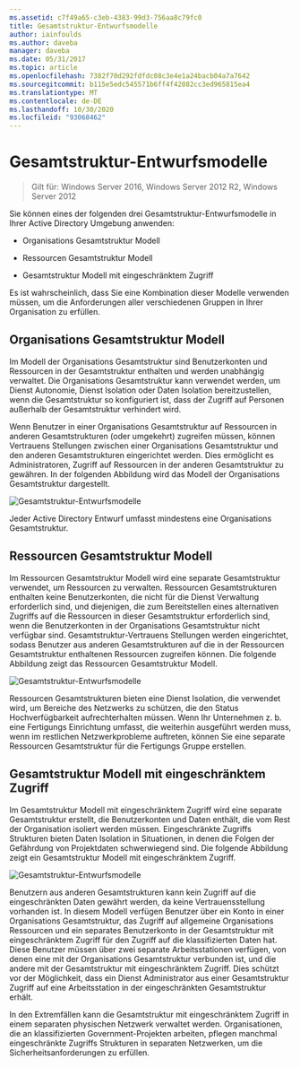 ```yaml
---
ms.assetid: c7f49a65-c3eb-4383-99d3-756aa8c79fc0
title: Gesamtstruktur-Entwurfsmodelle
author: iainfoulds
ms.author: daveba
manager: daveba
ms.date: 05/31/2017
ms.topic: article
ms.openlocfilehash: 7382f70d292fdfdc08c3e4e1a24bacb04a7a7642
ms.sourcegitcommit: b115e5edc545571b6ff4f42082cc3ed965815ea4
ms.translationtype: MT
ms.contentlocale: de-DE
ms.lasthandoff: 10/30/2020
ms.locfileid: "93068462"
---
```

# <a name="forest-design-models"></a>Gesamtstruktur-Entwurfsmodelle

>Gilt für: Windows Server 2016, Windows Server 2012 R2, Windows Server 2012

Sie können eines der folgenden drei Gesamtstruktur-Entwurfsmodelle in Ihrer Active Directory Umgebung anwenden:

-   Organisations Gesamtstruktur Modell

-   Ressourcen Gesamtstruktur Modell

-   Gesamtstruktur Modell mit eingeschränktem Zugriff

Es ist wahrscheinlich, dass Sie eine Kombination dieser Modelle verwenden müssen, um die Anforderungen aller verschiedenen Gruppen in Ihrer Organisation zu erfüllen.

## <a name="organizational-forest-model"></a>Organisations Gesamtstruktur Modell
Im Modell der Organisations Gesamtstruktur sind Benutzerkonten und Ressourcen in der Gesamtstruktur enthalten und werden unabhängig verwaltet. Die Organisations Gesamtstruktur kann verwendet werden, um Dienst Autonomie, Dienst Isolation oder Daten Isolation bereitzustellen, wenn die Gesamtstruktur so konfiguriert ist, dass der Zugriff auf Personen außerhalb der Gesamtstruktur verhindert wird.

Wenn Benutzer in einer Organisations Gesamtstruktur auf Ressourcen in anderen Gesamtstrukturen (oder umgekehrt) zugreifen müssen, können Vertrauens Stellungen zwischen einer Organisations Gesamtstruktur und den anderen Gesamtstrukturen eingerichtet werden. Dies ermöglicht es Administratoren, Zugriff auf Ressourcen in der anderen Gesamtstruktur zu gewähren. In der folgenden Abbildung wird das Modell der Organisations Gesamtstruktur dargestellt.

![Gesamtstruktur-Entwurfsmodelle](media/Forest-Design-Models/b1ddb47e-78a5-49c7-bb21-d7421b7b84b8.gif)

Jeder Active Directory Entwurf umfasst mindestens eine Organisations Gesamtstruktur.

## <a name="resource-forest-model"></a>Ressourcen Gesamtstruktur Modell
Im Ressourcen Gesamtstruktur Modell wird eine separate Gesamtstruktur verwendet, um Ressourcen zu verwalten. Ressourcen Gesamtstrukturen enthalten keine Benutzerkonten, die nicht für die Dienst Verwaltung erforderlich sind, und diejenigen, die zum Bereitstellen eines alternativen Zugriffs auf die Ressourcen in dieser Gesamtstruktur erforderlich sind, wenn die Benutzerkonten in der Organisations Gesamtstruktur nicht verfügbar sind. Gesamtstruktur-Vertrauens Stellungen werden eingerichtet, sodass Benutzer aus anderen Gesamtstrukturen auf die in der Ressourcen Gesamtstruktur enthaltenen Ressourcen zugreifen können. Die folgende Abbildung zeigt das Ressourcen Gesamtstruktur Modell.

![Gesamtstruktur-Entwurfsmodelle](media/Forest-Design-Models/c0b348a6-958c-4fc5-9035-e2d2a54d5573.gif)

Ressourcen Gesamtstrukturen bieten eine Dienst Isolation, die verwendet wird, um Bereiche des Netzwerks zu schützen, die den Status Hochverfügbarkeit aufrechterhalten müssen. Wenn Ihr Unternehmen z. b. eine Fertigungs Einrichtung umfasst, die weiterhin ausgeführt werden muss, wenn im restlichen Netzwerkprobleme auftreten, können Sie eine separate Ressourcen Gesamtstruktur für die Fertigungs Gruppe erstellen.

## <a name="restricted-access-forest-model"></a>Gesamtstruktur Modell mit eingeschränktem Zugriff
Im Gesamtstruktur Modell mit eingeschränktem Zugriff wird eine separate Gesamtstruktur erstellt, die Benutzerkonten und Daten enthält, die vom Rest der Organisation isoliert werden müssen. Eingeschränkte Zugriffs Strukturen bieten Daten Isolation in Situationen, in denen die Folgen der Gefährdung von Projektdaten schwerwiegend sind. Die folgende Abbildung zeigt ein Gesamtstruktur Modell mit eingeschränktem Zugriff.

![Gesamtstruktur-Entwurfsmodelle](media/Forest-Design-Models/e49cfc8c-a58a-4386-93bd-d4a6ee00f89c.gif)

Benutzern aus anderen Gesamtstrukturen kann kein Zugriff auf die eingeschränkten Daten gewährt werden, da keine Vertrauensstellung vorhanden ist. In diesem Modell verfügen Benutzer über ein Konto in einer Organisations Gesamtstruktur, das Zugriff auf allgemeine Organisations Ressourcen und ein separates Benutzerkonto in der Gesamtstruktur mit eingeschränktem Zugriff für den Zugriff auf die klassifizierten Daten hat. Diese Benutzer müssen über zwei separate Arbeitsstationen verfügen, von denen eine mit der Organisations Gesamtstruktur verbunden ist, und die andere mit der Gesamtstruktur mit eingeschränktem Zugriff. Dies schützt vor der Möglichkeit, dass ein Dienst Administrator aus einer Gesamtstruktur Zugriff auf eine Arbeitsstation in der eingeschränkten Gesamtstruktur erhält.

In den Extremfällen kann die Gesamtstruktur mit eingeschränktem Zugriff in einem separaten physischen Netzwerk verwaltet werden. Organisationen, die an klassifizierten Government-Projekten arbeiten, pflegen manchmal eingeschränkte Zugriffs Strukturen in separaten Netzwerken, um die Sicherheitsanforderungen zu erfüllen.



